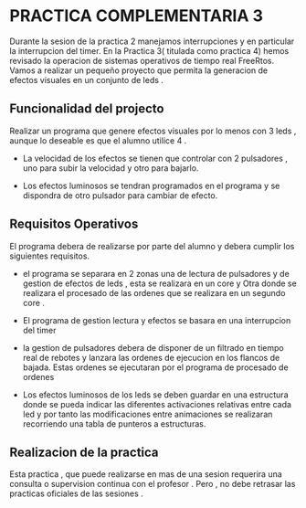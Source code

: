 # PRACTICA COMPLEMENTARIA 3 #

Durante la sesion de la practica 2 manejamos  interrupciones  y en particular la interrupcion del timer.  En la Practica 3( titulada como practica 4) hemos revisado  la operacion de sistemas operativos de tiempo real FreeRtos.
Vamos a realizar un pequeño proyecto que permita la generacion de efectos visuales en un conjunto de leds  .


## Funcionalidad del projecto ##

Realizar  un programa que  genere efectos visuales por lo menos con 3 leds  , aunque lo deseable es que el alumno utilice 4 .

* La velocidad de los efectos se tienen que controlar con 2 pulsadores  , uno para subir la velocidad  y otro para bajarlo. 

* Los efectos luminosos se tendran programados en el programa  y se dispondra de  otro pulsador para cambiar de efecto.


## Requisitos Operativos ##

El programa debera de realizarse por parte del alumno  y debera cumplir los siguientes requisitos.

* el programa se separara en 2 zonas  una de lectura de pulsadores y de gestion de efectos de leds , esta se realizara en  un core  y Otra donde se realizara el procesado de las ordenes que se realizara en un segundo core .

* El programa de gestion lectura y efectos se basara en una interrupcion del timer  

* la gestion de pulsadores  debera de disponer de un filtrado en tiempo real de rebotes   y lanzara las ordenes de ejecucion  en los flancos de bajada. Estas ordenes se ejecutaran  por el programa de procesado de ordenes 

* Los efectos luminosos de los leds  se deben guardar en una estructura  donde se pueda  indicar las diferentes activaciones relativas entre cada led  y  por tanto las modificaciones entre animaciones se realizaran  recorriendo una tabla de punteros a estructuras.


## Realizacion de la practica ##

Esta practica , que  puede realizarse en mas de una sesion requerira  una  consulta  o supervision continua  con el profesor . Pero ,  no debe  retrasar  las practicas  oficiales de las sesiones .



